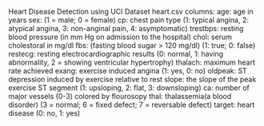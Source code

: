 Heart Disease Detection using UCI Dataset heart.csv columns: age: age in years sex: (1 = male; 0 = female) cp: chest pain type (1: typical angina, 2: atypical angina, 3: non-anginal pain, 4: asymptomatic) trestbps: resting blood pressure (in mm Hg on admission to the hospital) chol: serum cholestoral in mg/dl fbs: (fasting blood sugar > 120 mg/dl) (1: true; 0: false) restecg: resting electrocardiographic results (0: normal, 1: having abnormality, 2 = showing ventricular hypertrophy) thalach: maximum heart rate achieved exang: exercise induced angina (1: yes, 0: no) oldpeak: ST depression induced by exercise relative to rest slope: the slope of the peak exercise ST segment (1: upsloping, 2: flat, 3: downsloping) ca: number of major vessels (0-3) colored by flourosopy thal: thalassemia(a blood disorder) (3 = normal; 6 = fixed defect; 7 = reversable defect) target: heart disease (0: no, 1: yes)
